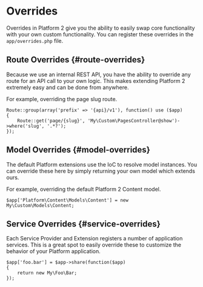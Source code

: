 # Overrides

Overrides in Platform 2 give you the ability to easily swap core functionality with your own custom functionality. You can register these overrides in the `app/overrides.php` file.

## Route Overrides {#route-overrides}

Because we use an internal REST API, you have the ability to override any route for an API call to your own logic. This makes extending Platform 2 extremely easy and can be done from anywhere.

For example, overriding the page slug route.

	Route::group(array('prefix' => '{api}/v1'), function() use ($app)
	{
		Route::get('page/{slug}', 'My\Custom\PagesController@show')->where('slug', '.*?');
	});

## Model Overrides {#model-overrides}

The default Platform extensions use the IoC to resolve model instances. You can override these here by simply returning your own model which extends ours.

For example, overriding the default Platform 2 Content model.

	$app['Platform\Content\Models\Content'] = new My\Custom\Models\Content;

## Service Overrides {#service-overrides}

Each Service Provider and Extension registers a number of application services. This is a great spot to easily override these to customize the behavior of your Platform application.

	$app['foo.bar'] = $app->share(function($app)
	{
		return new My\Foo\Bar;
	});
